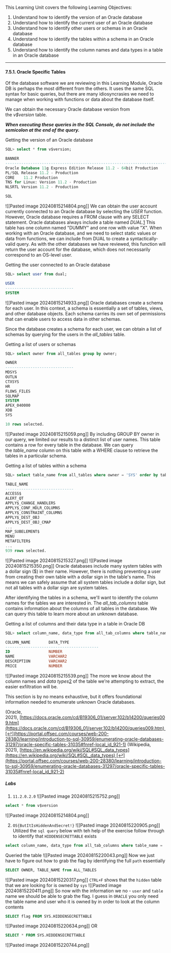 This Learning Unit covers the following Learning Objectives:

1. Understand how to identify the version of an Oracle database
2. Understand how to identify the current user of an Oracle database
3. Understand how to identify other users or schemas in an Oracle database
4. Understand how to identify the tables within a schema in an Oracle database
5. Understand how to identify the column names and data types in a table in an Oracle database

------------------

#### 7.5.1. Oracle Specific Tables

Of the database software we are reviewing in this Learning Module, Oracle DB is perhaps the most different from the others. It uses the same SQL syntax for basic queries, but there are many idiosyncrasies we need to manage when working with functions or data about the database itself.

We can obtain the necessary Oracle database version from the _v$version_ table.

***When executing these queries in the SQL Console, do not include the semicolon at the end of the query.***

Getting the version of an Oracle database
```sql
SQL> select * from v$version;

BANNER
--------------------------------------------------------------------------------
Oracle Database 11g Express Edition Release 11.2 - 64bit Production
PL/SQL Release 11.2 - Production
CORE	11.2 Production
TNS for Linux: Version 11.2 - Production
NLSRTL Version 11.2 - Production

SQL
```
![[Pasted image 20240815214804.png]]
We can obtain the user account currently connected to an Oracle database by selecting the _USER_ function. However, Oracle database requires a FROM clause with any SELECT statement. Oracle databases always include a table named _DUAL_.[1](https://portal.offsec.com/courses/web-200-28380/learning/introduction-to-sql-30959/enumerating-oracle-databases-31297/oracle-specific-tables-31035#fn-local_id_921-1) This table has one column named "DUMMY" and one row with value "X". When working with an Oracle database, and we need to select static values or data from functions, we can include from DUAL to create a syntactically-valid query. As with the other databases we have reviewed, this function will return the user account for the database, which does not necessarily correspond to an OS-level user.

Getting the user connected to an Oracle database
```sql
SQL> select user from dual;

USER
------------------------------
SYSTEM
```
![[Pasted image 20240815214933.png]]
Oracle databases create a schema for each user. In this context, a schema is essentially a set of tables, views, and other database objects. Each schema carries its own set of permissions that can enable users to access data in other schemas.

Since the database creates a schema for each user, we can obtain a list of schemas by querying for the users in the _all_tables_ table.

Getting a list of users or schemas
```sql
SQL> select owner from all_tables group by owner;

OWNER
------------------------------
MDSYS
OUTLN
CTXSYS
HR
FLOWS_FILES
SQLMAP
SYSTEM
APEX_040000
XDB
SYS

10 rows selected.
```
![[Pasted image 20240815215059.png]]
By including GROUP BY owner in our query, we limited our results to a distinct list of user names. This table contains a row for every table in the database. We can query the _table_name_ column on this table with a WHERE clause to retrieve the tables in a particular schema.

Getting a list of tables within a schema
```sql
SQL> select table_name from all_tables where owner = 'SYS' order by table_name;

TABLE_NAME
------------------------------
ACCESS$
ALERT_QT
APPLY$_CHANGE_HANDLERS
APPLY$_CONF_HDLR_COLUMNS
APPLY$_CONSTRAINT_COLUMNS
APPLY$_DEST_OBJ
APPLY$_DEST_OBJ_CMAP
...
MAP_SUBELEMENT$
MENU
METAFILTER$
...
939 rows selected.
```
![[Pasted image 20240815215327.png]]
![[Pasted image 20240815215350.png]]
Oracle databases include many system tables with a dollar sign ($) in their name. However, there is nothing preventing a user from creating their own table with a dollar sign in the table's name. This means we can safely assume that all system tables include a dollar sign, but not all tables with a dollar sign are system tables.

After identifying the tables in a schema, we'll want to identify the column names for the tables we are interested in. The _all_tab_columns_ table contains information about the columns of all tables in the database. We can query this table to learn more about an unknown database.

Getting a list of columns and their data type in a table in Oracle DB
```sql
SQL> select column_name, data_type from all_tab_columns where table_name = 'MENU';

COLUMN_NAME        DATA_TYPE
-----------------------------------------
ID                 NUMBER
NAME               VARCHAR2
DESCRIPTION        VARCHAR2
PRICE              NUMBER
```
![[Pasted image 20240815215539.png]]
The more we know about the column names and _data types_[2](https://portal.offsec.com/courses/web-200-28380/learning/introduction-to-sql-30959/enumerating-oracle-databases-31297/oracle-specific-tables-31035#fn-local_id_921-2) of the table we're attempting to extract, the easier exfiltration will be.

This section is by no means exhaustive, but it offers foundational information needed to enumerate unknown Oracle databases.


(Oracle, 2021), [https://docs.oracle.com/cd/B19306_01/server.102/b14200/queries009.htm](https://docs.oracle.com/cd/B19306_01/server.102/b14200/queries009.htm) [↩︎](https://portal.offsec.com/courses/web-200-28380/learning/introduction-to-sql-30959/enumerating-oracle-databases-31297/oracle-specific-tables-31035#fnref-local_id_921-1)
(Wikipedia, 2021), [https://en.wikipedia.org/wiki/SQL#SQL_data_types](https://en.wikipedia.org/wiki/SQL#SQL_data_types) [↩︎](https://portal.offsec.com/courses/web-200-28380/learning/introduction-to-sql-30959/enumerating-oracle-databases-31297/oracle-specific-tables-31035#fnref-local_id_921-2)

##### Labs
1. `11.2.0.2.0`
![[Pasted image 20240815215752.png]]
```sql
select * from v$version
```
![[Pasted image 20240815214804.png]]

2. `OS{ButItIsHiddenAndSecret!}`
![[Pasted image 20240815220905.png]]
Utilized the `sql query` below with teh help of the exercise follow through to identify that `HIDDENSECRETTABLE` exists 
```sql
select column_name, data_type from all_tab_columns where table_name = 'HIDDENSECRETTABLE'
```
Queried the table
![[Pasted image 20240815220043.png]]
Now we just have to figure out how to grab the flag by identifying the full `path` essentially
```sql
SELECT OWNER, TABLE_NAME from ALL_TABLES
```
![[Pasted image 20240815220317.png]]
`CTRL+F` shows that the `hidden` table that we are looking for is owned by `sys`
![[Pasted image 20240815220411.png]]
So now with the information we no - `user` and `table` name we should be able to grab the flag. I guess in `ORACLE` you only need the table name and user who it is owned by in order to look at the column contents
```sql
SELECT flag FROM SYS.HIDDENSECRETTABLE
```
![[Pasted image 20240815220634.png]]
OR
```sql
SELECT * FROM SYS.HIDDENSECRETTABLE
```
![[Pasted image 20240815220744.png]]